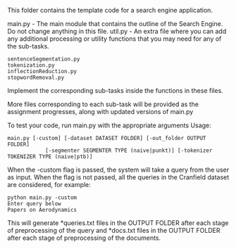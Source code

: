 This folder contains the template code for a search engine application. 

main.py - The main module that contains the outline of the Search Engine. Do not change anything in this file.
util.py - An extra file where you can add any additional processing or utility functions that you may need for any of the sub-tasks.
```
sentenceSegmentation.py
tokenization.py
inflectionReduction.py
stopwordRemoval.py 
```
Implement the corresponding sub-tasks inside the functions in these files.

More files corresponding to each sub-task will be provided as the assignment progresses, along with updated versions of main.py

To test your code, run main.py with the appropriate arguments
Usage: 
```
main.py [-custom] [-dataset DATASET FOLDER] [-out_folder OUTPUT FOLDER]
            [-segmenter SEGMENTER TYPE (naive|punkt)] [-tokenizer TOKENIZER TYPE (naive|ptb)] 
```
When the -custom flag is passed, the system will take a query from the user as input. When the flag is not passed, all the queries in the Cranfield dataset are considered, for example:

```
python main.py -custom
Enter query below
Papers on Aerodynamics
```
This will generate *queries.txt files in the OUTPUT FOLDER after each stage of preprocessing of the query and *docs.txt files in the OUTPUT FOLDER after each stage of preprocessing of the documents.

